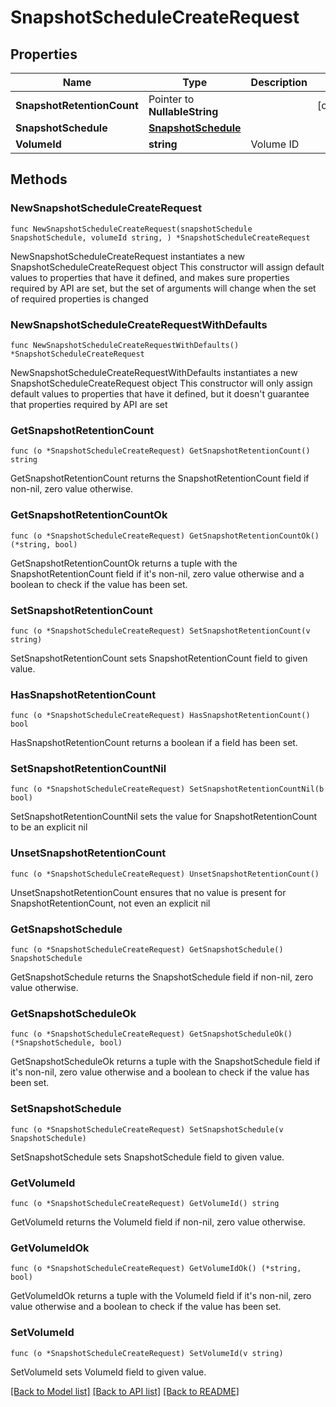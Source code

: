 # SnapshotScheduleCreateRequest

## Properties

Name | Type | Description | Notes
------------ | ------------- | ------------- | -------------
**SnapshotRetentionCount** | Pointer to **NullableString** |  | [optional] 
**SnapshotSchedule** | [**SnapshotSchedule**](SnapshotSchedule.md) |  | 
**VolumeId** | **string** | Volume ID | 

## Methods

### NewSnapshotScheduleCreateRequest

`func NewSnapshotScheduleCreateRequest(snapshotSchedule SnapshotSchedule, volumeId string, ) *SnapshotScheduleCreateRequest`

NewSnapshotScheduleCreateRequest instantiates a new SnapshotScheduleCreateRequest object
This constructor will assign default values to properties that have it defined,
and makes sure properties required by API are set, but the set of arguments
will change when the set of required properties is changed

### NewSnapshotScheduleCreateRequestWithDefaults

`func NewSnapshotScheduleCreateRequestWithDefaults() *SnapshotScheduleCreateRequest`

NewSnapshotScheduleCreateRequestWithDefaults instantiates a new SnapshotScheduleCreateRequest object
This constructor will only assign default values to properties that have it defined,
but it doesn't guarantee that properties required by API are set

### GetSnapshotRetentionCount

`func (o *SnapshotScheduleCreateRequest) GetSnapshotRetentionCount() string`

GetSnapshotRetentionCount returns the SnapshotRetentionCount field if non-nil, zero value otherwise.

### GetSnapshotRetentionCountOk

`func (o *SnapshotScheduleCreateRequest) GetSnapshotRetentionCountOk() (*string, bool)`

GetSnapshotRetentionCountOk returns a tuple with the SnapshotRetentionCount field if it's non-nil, zero value otherwise
and a boolean to check if the value has been set.

### SetSnapshotRetentionCount

`func (o *SnapshotScheduleCreateRequest) SetSnapshotRetentionCount(v string)`

SetSnapshotRetentionCount sets SnapshotRetentionCount field to given value.

### HasSnapshotRetentionCount

`func (o *SnapshotScheduleCreateRequest) HasSnapshotRetentionCount() bool`

HasSnapshotRetentionCount returns a boolean if a field has been set.

### SetSnapshotRetentionCountNil

`func (o *SnapshotScheduleCreateRequest) SetSnapshotRetentionCountNil(b bool)`

 SetSnapshotRetentionCountNil sets the value for SnapshotRetentionCount to be an explicit nil

### UnsetSnapshotRetentionCount
`func (o *SnapshotScheduleCreateRequest) UnsetSnapshotRetentionCount()`

UnsetSnapshotRetentionCount ensures that no value is present for SnapshotRetentionCount, not even an explicit nil
### GetSnapshotSchedule

`func (o *SnapshotScheduleCreateRequest) GetSnapshotSchedule() SnapshotSchedule`

GetSnapshotSchedule returns the SnapshotSchedule field if non-nil, zero value otherwise.

### GetSnapshotScheduleOk

`func (o *SnapshotScheduleCreateRequest) GetSnapshotScheduleOk() (*SnapshotSchedule, bool)`

GetSnapshotScheduleOk returns a tuple with the SnapshotSchedule field if it's non-nil, zero value otherwise
and a boolean to check if the value has been set.

### SetSnapshotSchedule

`func (o *SnapshotScheduleCreateRequest) SetSnapshotSchedule(v SnapshotSchedule)`

SetSnapshotSchedule sets SnapshotSchedule field to given value.


### GetVolumeId

`func (o *SnapshotScheduleCreateRequest) GetVolumeId() string`

GetVolumeId returns the VolumeId field if non-nil, zero value otherwise.

### GetVolumeIdOk

`func (o *SnapshotScheduleCreateRequest) GetVolumeIdOk() (*string, bool)`

GetVolumeIdOk returns a tuple with the VolumeId field if it's non-nil, zero value otherwise
and a boolean to check if the value has been set.

### SetVolumeId

`func (o *SnapshotScheduleCreateRequest) SetVolumeId(v string)`

SetVolumeId sets VolumeId field to given value.



[[Back to Model list]](../README.md#documentation-for-models) [[Back to API list]](../README.md#documentation-for-api-endpoints) [[Back to README]](../README.md)


